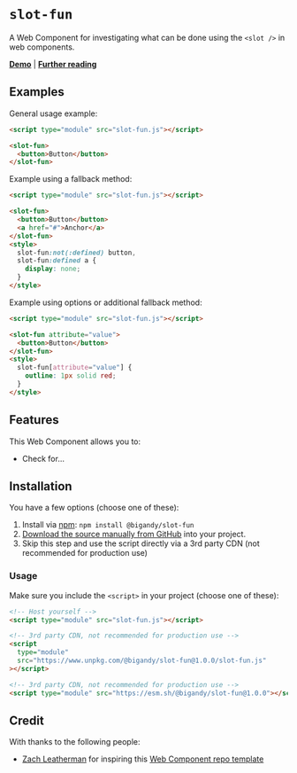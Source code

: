 # `slot-fun`

A Web Component for investigating what can be done using the `<slot />` in web components.

**[Demo](https://bigandy.github.io/slot-fun/demo.html)** | **[Further reading](https://darn.es/web-component-github-starter-template/)**

## Examples

General usage example:

```html
<script type="module" src="slot-fun.js"></script>

<slot-fun>
  <button>Button</button>
</slot-fun>
```

Example using a fallback method:

```html
<script type="module" src="slot-fun.js"></script>

<slot-fun>
  <button>Button</button>
  <a href="#">Anchor</a>
</slot-fun>
<style>
  slot-fun:not(:defined) button,
  slot-fun:defined a {
    display: none;
  }
</style>
```

Example using options or additional fallback method:

```html
<script type="module" src="slot-fun.js"></script>

<slot-fun attribute="value">
  <button>Button</button>
</slot-fun>
<style>
  slot-fun[attribute="value"] {
    outline: 1px solid red;
  }
</style>
```

## Features

This Web Component allows you to:

- Check for…

## Installation

You have a few options (choose one of these):

1. Install via [npm](https://www.npmjs.com/package/@bigandy/slot-fun): `npm install @bigandy/slot-fun`
1. [Download the source manually from GitHub](https://github.com/bigandy/slot-fun/releases) into your project.
1. Skip this step and use the script directly via a 3rd party CDN (not recommended for production use)

### Usage

Make sure you include the `<script>` in your project (choose one of these):

```html
<!-- Host yourself -->
<script type="module" src="slot-fun.js"></script>
```

```html
<!-- 3rd party CDN, not recommended for production use -->
<script
  type="module"
  src="https://www.unpkg.com/@bigandy/slot-fun@1.0.0/slot-fun.js"
></script>
```

```html
<!-- 3rd party CDN, not recommended for production use -->
<script type="module" src="https://esm.sh/@bigandy/slot-fun@1.0.0"></script>
```

## Credit

With thanks to the following people:

- [Zach Leatherman](https://zachleat.com) for inspiring this [Web Component repo template](https://github.com/daviddarnes/component-template)
